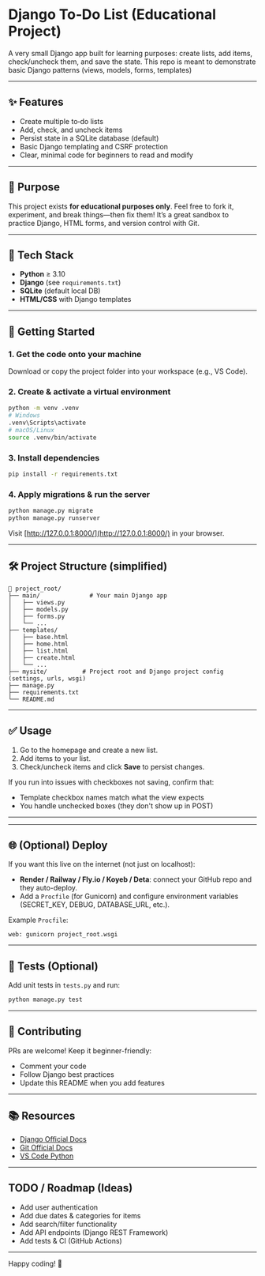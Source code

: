 # Django To‑Do List (Educational Project)

A very small Django app built for learning purposes: create lists, add items, check/uncheck them, and save the state. This repo is meant to demonstrate basic Django patterns (views, models, forms, templates)

---

## ✨ Features

* Create multiple to‑do lists
* Add, check, and uncheck items
* Persist state in a SQLite database (default)
* Basic Django templating and CSRF protection
* Clear, minimal code for beginners to read and modify

---

## 🎯 Purpose

This project exists **for educational purposes only**. Feel free to fork it, experiment, and break things—then fix them! It’s a great sandbox to practice Django, HTML forms, and version control with Git.

---

## 🧰 Tech Stack

* **Python** ≥ 3.10
* **Django** (see `requirements.txt`)
* **SQLite** (default local DB)
* **HTML/CSS** with Django templates

---

## 🚀 Getting Started

### 1. Get the code onto your machine

Download or copy the project folder into your workspace (e.g., VS Code).

### 2. Create & activate a virtual environment

```bash
python -m venv .venv
# Windows
.venv\Scripts\activate
# macOS/Linux
source .venv/bin/activate
```

### 3. Install dependencies

```bash
pip install -r requirements.txt
```


### 4. Apply migrations & run the server

```bash
python manage.py migrate
python manage.py runserver
```

Visit [http://127.0.0.1:8000/](http://127.0.0.1:8000/) in your browser.

---

## 🛠 Project Structure (simplified)

```
📁 project_root/
├── main/              # Your main Django app
│   ├── views.py
│   ├── models.py
│   ├── forms.py
│   └── ...
├── templates/
│   ├── base.html
│   ├── home.html
│   ├── list.html
│   ├── create.html
│   └── ...
├── mysite/          # Project root and Django project config (settings, urls, wsgi)
├── manage.py        
├── requirements.txt
└── README.md
```

---

## ✅ Usage

1. Go to the homepage and create a new list.
2. Add items to your list.
3. Check/uncheck items and click **Save** to persist changes.

If you run into issues with checkboxes not saving, confirm that:

* Template checkbox names match what the view expects
* You handle unchecked boxes (they don't show up in POST)

---

---

## 🌐 (Optional) Deploy

If you want this live on the internet (not just on localhost):

* **Render / Railway / Fly.io / Koyeb / Deta**: connect your GitHub repo and they auto-deploy.
* Add a `Procfile` (for Gunicorn) and configure environment variables (SECRET\_KEY, DEBUG, DATABASE\_URL, etc.).

Example `Procfile`:

```
web: gunicorn project_root.wsgi
```

---

## 🧪 Tests (Optional)

Add unit tests in `tests.py` and run:

```bash
python manage.py test
```

---

## 🤝 Contributing

PRs are welcome! Keep it beginner-friendly:

* Comment your code
* Follow Django best practices
* Update this README when you add features


---

## 📚 Resources

* [Django Official Docs](https://docs.djangoproject.com/)
* [Git Official Docs](https://git-scm.com/doc)
* [VS Code Python](https://code.visualstudio.com/docs/python/python-tutorial)

---

## TODO / Roadmap (Ideas)

* Add user authentication
* Add due dates & categories for items
* Add search/filter functionality
* Add API endpoints (Django REST Framework)
* Add tests & CI (GitHub Actions)

---

Happy coding! 🚀
